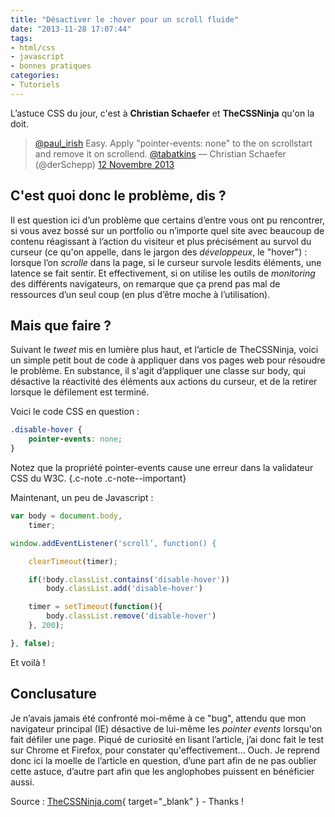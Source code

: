 ```yaml
---
title: "Désactiver le :hover pour un scroll fluide"
date: "2013-11-28 17:07:44"
tags:
- html/css
- javascript
- bonnes pratiques
categories:
- Tutoriels
---
```


L’astuce CSS du jour, c'est à **Christian Schaefer** et **TheCSSNinja** qu'on la doit.

> [@paul_irish](https://twitter.com/paul_irish) Easy. Apply "pointer-events: none" to the <body> on scrollstart and remove it on scrollend. [@tabatkins](https://twitter.com/tabatkins)
> &mdash; Christian Schaefer (@derSchepp) [12 Novembre 2013](https://twitter.com/derSchepp/statuses/400394164350644224)


## C'est quoi donc le problème, dis ?

Il est question ici d’un problème que certains d’entre vous ont pu rencontrer, si vous avez bossé sur un portfolio ou n’importe quel site avec beaucoup de contenu réagissant à l’action du visiteur et plus précisément au survol du curseur (ce qu'on appelle, dans le jargon des _développeux_, le "hover") : lorsque l’on _scrolle_ dans la page, si le curseur survole lesdits éléments, une latence se fait sentir. Et effectivement, si on utilise les outils de _monitoring_ des différents navigateurs, on remarque que ça prend pas mal de ressources d’un seul coup (en plus d’être moche à l’utilisation).

## Mais que faire ?

Suivant le _tweet_ mis en lumière plus haut, et l’article de TheCSSNinja, voici un simple petit bout de code à appliquer dans vos pages web pour résoudre le problème. En substance, il s'agit d’appliquer une classe sur body, qui désactive la réactivité des éléments aux actions du curseur, et de la retirer lorsque le défilement est terminé.

Voici le code CSS en question :

```css
.disable-hover {
	pointer-events: none;
}
```

Notez que la propriété pointer-events cause une erreur dans la validateur CSS du W3C. {.c-note .c-note--important}

Maintenant, un peu de Javascript :

```javascript
var body = document.body,
	timer;

window.addEventListener('scroll’, function() {

	clearTimeout(timer);

	if(!body.classList.contains('disable-hover'))
		body.classList.add('disable-hover')

	timer = setTimeout(function(){
		body.classList.remove('disable-hover')
	}, 200);

}, false);
```

Et voilà !

## Conclusature

Je n’avais jamais été confronté moi-même à ce "bug", attendu que mon navigateur principal (IE) désactive de lui-même les _pointer events_ lorsqu'on fait défiler une page. Piqué de curiosité en lisant l’article, j’ai donc fait le test sur Chrome et Firefox, pour constater qu'effectivement… Ouch. Je reprend donc ici la moelle de l’article en question, d’une part afin de ne pas oublier cette astuce, d’autre part afin que les anglophobes puissent en bénéficier aussi.

Source : [TheCSSNinja.com](http://www.thecssninja.com/javascript/pointer-events-60fps){ target="_blank" } - Thanks !
